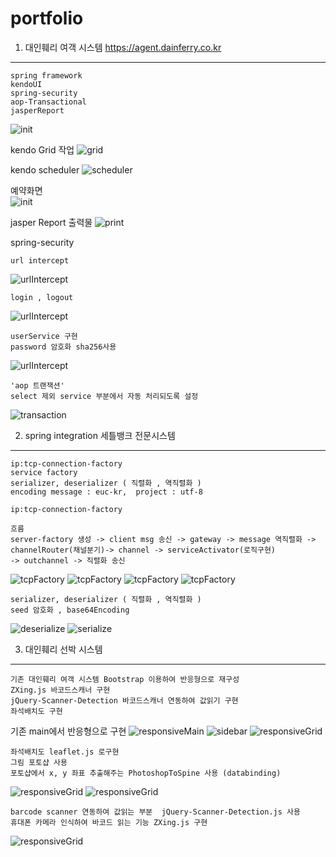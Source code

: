 # portfolio



1. 대인훼리 여객 시스템 https://agent.dainferry.co.kr
---------------------------------------------------
```
spring framework
kendoUI
spring-security
aop-Transactional
jasperReport
```
![init](./images/dainferryMain.jpg)

kendo Grid 작업 
![grid](./images/kendoGrid.jpg)

kendo scheduler
![scheduler](./images/scheduler.jpg)

예약화면    
![init](./images/reserve.jpg)

jasper Report 출력물
![print](./images/print.jpg)

spring-security

```
url intercept
```
![urlIntercept](./images/urlIntercept.jpg)
```
login , logout
```
![urlIntercept](./images/login_logout.jpg)
```
userService 구현
password 암호화 sha256사용
```
![urlIntercept](./images/userService.jpg)

```
'aop 트랜잭션'
select 제외 service 부분에서 자동 처리되도록 설정
```
![transaction](./images/transaction.jpg)

2. spring integration 세틀뱅크 전문시스템
---------------------------------------
``` 
ip:tcp-connection-factory
service factory
serializer, deserializer ( 직렬화 , 역직렬화 )
encoding message : euc-kr,  project : utf-8
```
```
ip:tcp-connection-factory

흐름
server-factory 생성 -> client msg 송신 -> gateway -> message 역직렬화 -> channelRouter(채널분기)-> channel -> serviceActivator(로직구현)
-> outchannel -> 직렬화 송신
```
![tcpFactory](./images/tcpFactory.jpg)
![tcpFactory](./images/gateway.jpg)
![tcpFactory](./images/router.jpg)
![tcpFactory](./images/serviceActivator.jpg)
```
serializer, deserializer ( 직렬화 , 역직렬화 )
seed 암호화 , base64Encoding
```
![deserialize](./images/deserialize.jpg)
![serialize](./images/serialize.jpg)

3. 대인훼리 선박 시스템 
---------------------
```
기존 대인훼리 여객 시스템 Bootstrap 이용하여 반응형으로 재구성
ZXing.js 바코드스캐너 구현
jQuery-Scanner-Detection 바코드스캐너 연동하여 값읽기 구현
좌석배치도 구현
```
기존 main에서 반응형으로 구현
![responsiveMain](./images/responsiveMain.jpg)
![sidebar](./images/sidebar.jpg)
![responsiveGrid](./images/responsiveGrid.jpg)
```
좌석배치도 leaflet.js 로구현
그림 포토샵 사용
포토샵에서 x, y 좌표 추출해주는 PhotoshopToSpine 사용 (databinding)
```
![responsiveGrid](./images/seatDiagram.jpg)
![responsiveGrid](./images/seatDiagram2.jpg)
```
barcode scanner 연동하여 값읽는 부분  jQuery-Scanner-Detection.js 사용
휴대폰 카메라 인식하여 바코드 읽는 기능 ZXing.js 구현
```
![responsiveGrid](./images/barcode.jpg)
